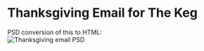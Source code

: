 # Thanksgiving Email for The Keg
PSD conversion of this to HTML:  
![Thanksgiving email PSD](https://user-images.githubusercontent.com/91764847/153258901-1a94ff58-6ca1-43b3-bcc8-2d07cf446a59.jpg)